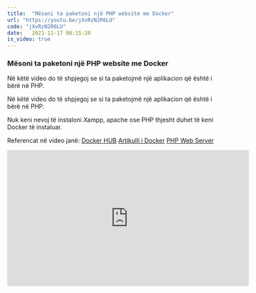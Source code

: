 ```yaml
---
title:  "Mësoni ta paketoni një PHP website me Docker"
url: "https://youtu.be/jXvRzN2R6LU"
code: "jXvRzN2R6LU"
date:   2021-11-17 08:15:20
is_video: true
---
```


### Mësoni ta paketoni një PHP website me Docker
Në këtë video do të shpjegoj se si ta paketojmë një aplikacion që është i bërë në PHP.

Në këtë video do të shpjegoj se si ta paketojmë një aplikacion që është i bërë në PHP.   

Nuk keni nevoj të instaloni Xampp, apache ose PHP thjesht duhet të keni Docker të instaluar.

Referencat në video janë:
[Docker HUB](https://hub.docker.com)
[Artikulli i Docker](https://programerat.github.io/2022/01/si-te-krijoni-aplikacionin-tuaj-te-pare-me-docker)
[PHP Web Server](https://www.php.net/manual/en/features.commandline.webserver.php)


<iframe width="560" height="315" src="https://www.youtube.com/embed/jXvRzN2R6LU" title="YouTube video player" frameborder="0" allow="accelerometer; autoplay; clipboard-write; encrypted-media; gyroscope; picture-in-picture" allowfullscreen></iframe>
